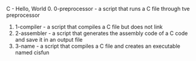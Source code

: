 C - Hello, World
0. 0-preprocessor - a script that runs a C file through tve preprocessor
1. 1-compiler - a script that compiles a C file but does not link
2. 2-assembler - a script that generates the assembly code of a C code and save it in an output file
3. 3-name - a script that compiles a C file and creates an executable named cisfun
